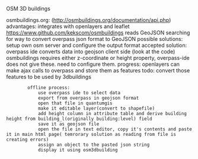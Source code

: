 OSM 3D buildings

osmbuildings.org: 
(http://osmbuildings.org/documentation/api.php)
	advantages:
		integrates with openlayers and leaflet https://www.github.com/kekscom/osmbuildings
		reads GeoJSON
	searching for way to convert overpass json format to GeoJSON
		possible solutions: setup own osm server and configure the output format
		accepted solution:
			overpass ide converts data into geojson client side (look at the code)
				osmbuildings requires either z-coordinate or height property, overpass-ide does not give these. need to configure them.
				progress: openlayers can make ajax calls to overpass and store them as features
				todo: convert those features to be used by 3dbuildings

			offline process:
				use overpass ide to select data
				export from overpass in geojson format
				open that file in quantumgis
				make it editable layer(convert to shapefile)
				add height column in attribute table and derive building height from building_l(originally building:level) field
				save it as geojson file
				open the file in text editor, copy it's contents and paste it in main html page( temrorary solution as reading from file is creating errors)
				assign an object to the pasted json string
				display it using osm3dbuilding
